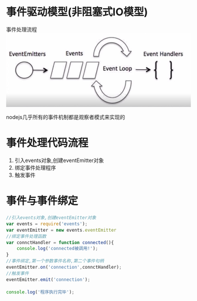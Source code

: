 # 事件驱动模型(非阻塞式IO模型)
事件处理流程
![](img/3.png)

nodejs几乎所有的事件机制都是观察者模式来实现的
# 事件处理代码流程
1. 引入events对象,创建eventEmitter对象
2. 绑定事件处理程序
3. 触发事件

# 事件与事件绑定
```JavaScript
//引入events对象,创建eventEmitter对象
var events = require('events');
var eventEmitter = new events.eventEmitter
//绑定事件处理函数
var connctHandler = function connected(){
    console.log('connected被调用!');
}
//事件绑定,第一个参数事件名称,第二个事件句柄
eventEmitter.on('connection',connctHandler);
//触发事件
eventEmitter.emit('connection');

console.log('程序执行完毕');
```